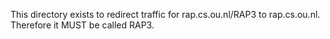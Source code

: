 This directory exists to redirect traffic for rap.cs.ou.nl/RAP3 to rap.cs.ou.nl.
Therefore it MUST be called RAP3.